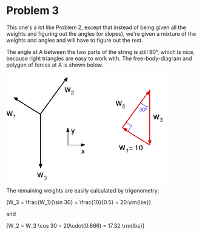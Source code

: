 # Problem 3 #

This one's a lot like Problem 2, except that instead of being given all the weights and figuring out the angles (or slopes), we're given a mixture of the weights and angles and will have to figure out the rest.

The angle at A between the two parts of the string is still 90°, which is nice, because right triangles are easy to work with. The free-body-diagram and polygon of forces at A is shown below.

<img src="images/003.png" alt="">

The remaining weights are easily calculated by trigonometry:

\[W_3 = \frac{W_1}{\sin 30} = \frac{10}{0.5} = 20\:\rm{lbs}\]

and

\[W_2 = W_3 \cos 30 = 20\cdot(0.866) = 17.32\:\rm{lbs}\]
